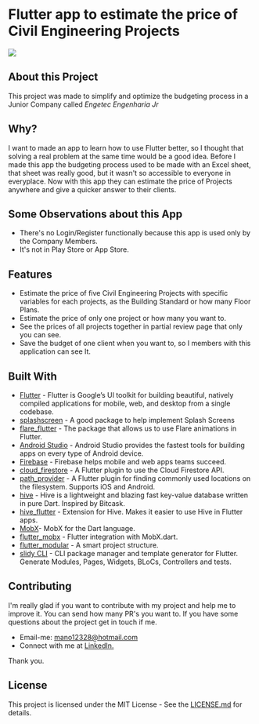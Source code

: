 # Flutter app to estimate the price of Civil Engineering Projects

![](https://github.com/manoellribeiro/budget-CivilEngineeringProjects/blob/master/images/appReview.png)

## About this Project

This project was made to simplify and optimize the budgeting process in a Junior Company called _Engetec Engenharia Jr_

## Why?

I want to made an app to learn how to use Flutter better, so I thought that solving a real problem at the same time would be a good idea.
Before I made this app the budgeting process used to be made with an Excel sheet,
 that sheet was really good, but it wasn't so accessible to everyone in everyplace. Now with this app
 they can estimate the price of Projects anywhere and give a quicker answer to their clients.

## Some Observations about this App

* There's no Login/Register functionally because this app is used only by the Company Members.
* It's not in Play Store or App Store.

## Features

* Estimate the price of five Civil Engineering Projects with specific variables for each projects, as the Building Standard or how many Floor Plans.
* Estimate the price of only one project or how many you want to.
* See the prices of all projects together in partial review page that only you can see.
* Save the budget of one client when you want to, so I members with this application can see It.

## Built With

* [Flutter](https://flutter.dev/) - Flutter is Google’s UI toolkit for building beautiful, natively compiled applications for mobile, web, and desktop from a single codebase.
* [splashscreen](https://pub.dev/packages/splashscreen) - A good package to help implement Splash Screens
* [flare_flutter](https://pub.dev/packages/flare_flutter) - The package that allows us to use Flare animations in Flutter.
* [Android Studio](https://developer.android.com/studio?hl=pt-br) - Android Studio provides the fastest tools for building apps on every type of Android device.
* [Firebase](https://firebase.google.com/) - Firebase helps mobile and web apps teams succeed.
* [cloud_firestore](https://pub.dev/packages/cloud_firestore) - A Flutter plugin to use the Cloud Firestore API.
* [path_provider](https://pub.dev/packages/path_provider) - A Flutter plugin for finding commonly used locations on the filesystem. Supports iOS and Android.
* [hive](https://pub.dev/packages/hive) - Hive is a lightweight and blazing fast key-value database written in pure Dart. Inspired by Bitcask.
* [hive_flutter](https://pub.dev/packages/hive_flutter) - Extension for Hive. Makes it easier to use Hive in Flutter apps.
* [MobX](https://pub.dev/packages/mobx)- MobX for the Dart language.
* [flutter_mobx](https://pub.dev/packages/flutter_mobx) - Flutter integration with MobX.dart.
* [flutter_modular](https://pub.dev/packages/flutter_modular) - A smart project structure.
* [slidy CLI](https://github.com/Flutterando/slidy) - CLI package manager and template generator for Flutter. Generate Modules, Pages, Widgets, BLoCs, Controllers and tests.

## Contributing

I'm really glad if you want to contribute with my project and help me to improve it. You can send how many PR's you want to. If you have some questions about the project get in touch if me.

* Email-me: mano12328@hotmail.com
* Connect with me at [LinkedIn.](https://www.linkedin.com/in/manoel-ribeiro-06aa43134/)

Thank you.

## License

This project is licensed under the MIT License - See the [LICENSE.md](https://github.com/manoellribeiro/budget-CivilEngineeringProjects/blob/master/LICENSE) for details. 

